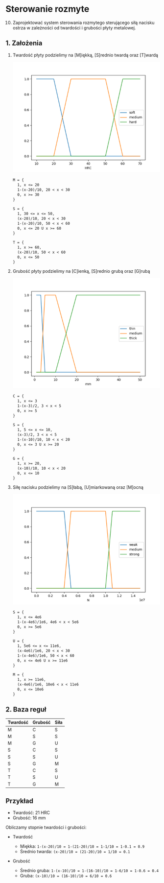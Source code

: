 # Sterowanie rozmyte

10. Zaprojektować system sterowania rozmytego sterującego siłą nacisku
ostrza w zależności od twardości i grubości płyty metalowej.

## 1. Założenia

1. Twardość płyty podzielimy na [M]iękką, [S]rednio twardą oraz [T]wardą

    ![](img/hardness.png)
    
    ```
    M = {
      1, x <= 20
      1-(x-20)/10, 20 < x < 30
      0, x >= 30
    }
    ```
    
    ```
    S = {
      1, 30 <= x <= 50,
      (x-20)/10, 20 < x < 30
      1-(x-20)/10, 50 < x < 60
      0, x <= 20 U x >= 60
    }
    ```
    
    ```
    T = {
      1, x >= 60,
      (x-20)/10, 50 < x < 60
      0, x <= 50
    }
    ```

2. Grubość płyty podzielimy na [C]ienką, [S]rednio grubą oraz [G]rubą

    ![](img/thickness.png)
    
    ```
    C = {
      1, x <= 3
      1-(x-3)/2, 3 < x < 5
      0, x >= 5
    }
    ```
    
    ```
    S = {
      1, 5 <= x <= 10,
      (x-3)/2, 3 < x < 5
      1-(x-10)/10, 10 < x < 20
      0, x <= 3 U x >= 20
    }
    ```
    
    ```
    G = {
      1, x >= 20,
      (x-10)/10, 10 < x < 20
      0, x <= 10
    }
    ```

3. Siłę nacisku podzielimy na [S]łabą, [U]miarkowaną oraz [M]ocną

    ![](img/force.png)
    
    ```
    S = {
      1, x <= 4e6
      1-(x-4e6)/1e6, 4e6 < x < 5e6
      0, x >= 5e6
    }
    ```
    
    ```
    U = {
      1, 5e6 <= x <= 11e6,
      (x-4e6)/1e6, 20 < x < 30
      1-(x-4e6)/1e6, 50 < x < 60
      0, x <= 4e6 U x >= 11e6
    }
    ```
    
    ```
    M = {
      1, x >= 11e6,
      (x-4e6)/1e6, 10e6 < x < 11e6
      0, x <= 10e6
    }
    ```

## 2. Baza reguł

| Twardość | Grubość | Siła |
|---|---|---|
| M | C | S |
| M | S | S |
| M | G | U |
| S | C | S |
| S | S | U |
| S | G | M |
| T | C | S |
| T | S | U |
| T | G | M |

## Przykład

* Twardość: 21 HRC
* Grubość: 16 mm

Obliczamy stopnie twardości i grubości:

* Twardość
  * Miękka: `1-(x-20)/10 = 1-(21-20)/10 = 1-1/10 = 1-0.1 = 0.9`
  * Średnio twarda: `(x-20)/10 = (21-20)/10 = 1/10 = 0.1`
  
* Grubość
  * Średnio gruba: `1-(x-10)/10 = 1-(16-10)/10 = 1-6/10 = 1-0.6 = 0.4`
  * Gruba: `(x-10)/10 = (16-10)/10 = 6/10 = 0.6`


